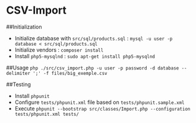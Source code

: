 CSV-Import
==========

##Initialization
* Initialize database with `src/sql/products.sql` : `mysql -u user -p database < src/sql/products.sql`
* Initialize vendors : `composer install`
* Install `php5-mysqlnd` : `sudo apt-get install php5-mysqlnd`

##Usage
`php ./src/csv_import.php -u user -p password -d database --delimiter ';' -f files/big_exemple.csv`

##Testing
* Install `phpunit`
* Configure `tests/phpunit.xml` file based on `tests/phpunit.sample.xml`
* Execute `phpunit --bootstrap src/classes/Import.php --configuration tests/phpunit.xml tests/`
